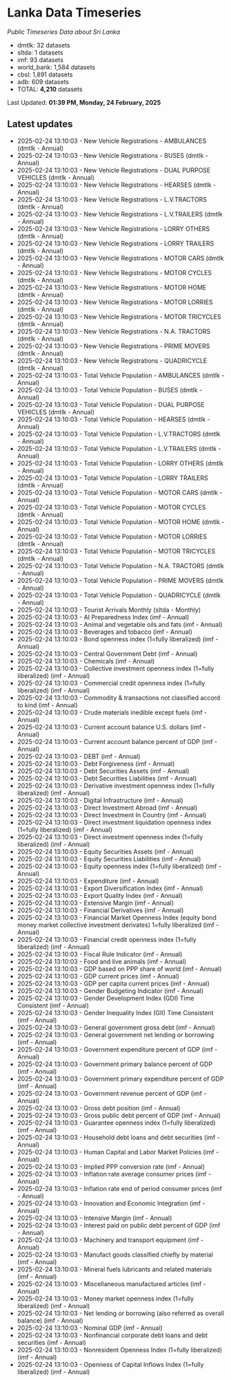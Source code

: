 # Lanka Data Timeseries
*Public Timeseries Data about Sri Lanka*

* dmtlk: 32 datasets
* sltda: 1 datasets
* imf: 93 datasets
* world_bank: 1,584 datasets
* cbsl: 1,891 datasets
* adb: 609 datasets
* TOTAL: **4,210** datasets

Last Updated: **01:39 PM, Monday, 24 February, 2025**

## Latest updates

* 2025-02-24 13:10:03 - New Vehicle Registrations - AMBULANCES (dmtlk - Annual)
* 2025-02-24 13:10:03 - New Vehicle Registrations - BUSES (dmtlk - Annual)
* 2025-02-24 13:10:03 - New Vehicle Registrations - DUAL PURPOSE VEHICLES (dmtlk - Annual)
* 2025-02-24 13:10:03 - New Vehicle Registrations - HEARSES (dmtlk - Annual)
* 2025-02-24 13:10:03 - New Vehicle Registrations - L.V.TRACTORS (dmtlk - Annual)
* 2025-02-24 13:10:03 - New Vehicle Registrations - L.V.TRAILERS (dmtlk - Annual)
* 2025-02-24 13:10:03 - New Vehicle Registrations - LORRY OTHERS (dmtlk - Annual)
* 2025-02-24 13:10:03 - New Vehicle Registrations - LORRY TRAILERS (dmtlk - Annual)
* 2025-02-24 13:10:03 - New Vehicle Registrations - MOTOR CARS (dmtlk - Annual)
* 2025-02-24 13:10:03 - New Vehicle Registrations - MOTOR CYCLES (dmtlk - Annual)
* 2025-02-24 13:10:03 - New Vehicle Registrations - MOTOR HOME (dmtlk - Annual)
* 2025-02-24 13:10:03 - New Vehicle Registrations - MOTOR LORRIES (dmtlk - Annual)
* 2025-02-24 13:10:03 - New Vehicle Registrations - MOTOR TRICYCLES (dmtlk - Annual)
* 2025-02-24 13:10:03 - New Vehicle Registrations - N.A. TRACTORS (dmtlk - Annual)
* 2025-02-24 13:10:03 - New Vehicle Registrations - PRIME MOVERS (dmtlk - Annual)
* 2025-02-24 13:10:03 - New Vehicle Registrations - QUADRICYCLE (dmtlk - Annual)
* 2025-02-24 13:10:03 - Total Vehicle Population - AMBULANCES (dmtlk - Annual)
* 2025-02-24 13:10:03 - Total Vehicle Population - BUSES (dmtlk - Annual)
* 2025-02-24 13:10:03 - Total Vehicle Population - DUAL PURPOSE VEHICLES (dmtlk - Annual)
* 2025-02-24 13:10:03 - Total Vehicle Population - HEARSES (dmtlk - Annual)
* 2025-02-24 13:10:03 - Total Vehicle Population - L.V.TRACTORS (dmtlk - Annual)
* 2025-02-24 13:10:03 - Total Vehicle Population - L.V.TRAILERS (dmtlk - Annual)
* 2025-02-24 13:10:03 - Total Vehicle Population - LORRY OTHERS (dmtlk - Annual)
* 2025-02-24 13:10:03 - Total Vehicle Population - LORRY TRAILERS (dmtlk - Annual)
* 2025-02-24 13:10:03 - Total Vehicle Population - MOTOR CARS (dmtlk - Annual)
* 2025-02-24 13:10:03 - Total Vehicle Population - MOTOR CYCLES (dmtlk - Annual)
* 2025-02-24 13:10:03 - Total Vehicle Population - MOTOR HOME (dmtlk - Annual)
* 2025-02-24 13:10:03 - Total Vehicle Population - MOTOR LORRIES (dmtlk - Annual)
* 2025-02-24 13:10:03 - Total Vehicle Population - MOTOR TRICYCLES (dmtlk - Annual)
* 2025-02-24 13:10:03 - Total Vehicle Population - N.A. TRACTORS (dmtlk - Annual)
* 2025-02-24 13:10:03 - Total Vehicle Population - PRIME MOVERS (dmtlk - Annual)
* 2025-02-24 13:10:03 - Total Vehicle Population - QUADRICYCLE (dmtlk - Annual)
* 2025-02-24 13:10:03 - Tourist Arrivals Monthly (sltda - Monthly)
* 2025-02-24 13:10:03 - AI Preparedness Index (imf - Annual)
* 2025-02-24 13:10:03 - Animal and vegetable oils and fats (imf - Annual)
* 2025-02-24 13:10:03 - Beverages and tobacco (imf - Annual)
* 2025-02-24 13:10:03 - Bond openness index (1=fully liberalized) (imf - Annual)
* 2025-02-24 13:10:03 - Central Government Debt (imf - Annual)
* 2025-02-24 13:10:03 - Chemicals (imf - Annual)
* 2025-02-24 13:10:03 - Collective investment openness index (1=fully liberalized) (imf - Annual)
* 2025-02-24 13:10:03 - Commercial credit openness index (1=fully liberalized) (imf - Annual)
* 2025-02-24 13:10:03 - Commodity & transactions not classified accord to kind (imf - Annual)
* 2025-02-24 13:10:03 - Crude materials inedible except fuels (imf - Annual)
* 2025-02-24 13:10:03 - Current account balance U.S. dollars (imf - Annual)
* 2025-02-24 13:10:03 - Current account balance percent of GDP (imf - Annual)
* 2025-02-24 13:10:03 - DEBT (imf - Annual)
* 2025-02-24 13:10:03 - Debt Forgiveness (imf - Annual)
* 2025-02-24 13:10:03 - Debt Securities Assets (imf - Annual)
* 2025-02-24 13:10:03 - Debt Securities Liabilities (imf - Annual)
* 2025-02-24 13:10:03 - Derivative investment openness index (1=fully liberalized) (imf - Annual)
* 2025-02-24 13:10:03 - Digital Infrastructure (imf - Annual)
* 2025-02-24 13:10:03 - Direct Investment Abroad (imf - Annual)
* 2025-02-24 13:10:03 - Direct Investment In Country (imf - Annual)
* 2025-02-24 13:10:03 - Direct investment liquidation openness index (1=fully liberalized) (imf - Annual)
* 2025-02-24 13:10:03 - Direct investment openness index (1=fully liberalized) (imf - Annual)
* 2025-02-24 13:10:03 - Equity Securities Assets (imf - Annual)
* 2025-02-24 13:10:03 - Equity Securities Liabilities (imf - Annual)
* 2025-02-24 13:10:03 - Equity openness index (1=fully liberalized) (imf - Annual)
* 2025-02-24 13:10:03 - Expenditure (imf - Annual)
* 2025-02-24 13:10:03 - Export Diversification Index (imf - Annual)
* 2025-02-24 13:10:03 - Export Quality Index (imf - Annual)
* 2025-02-24 13:10:03 - Extensive Margin (imf - Annual)
* 2025-02-24 13:10:03 - Financial Derivatives (imf - Annual)
* 2025-02-24 13:10:03 - Financial Market Openness Index (equity bond money market collective investment derivates) 1=fully liberalized (imf - Annual)
* 2025-02-24 13:10:03 - Financial credit openness index (1=fully liberalized) (imf - Annual)
* 2025-02-24 13:10:03 - Fiscal Rule Indicator (imf - Annual)
* 2025-02-24 13:10:03 - Food and live animals (imf - Annual)
* 2025-02-24 13:10:03 - GDP based on PPP share of world (imf - Annual)
* 2025-02-24 13:10:03 - GDP current prices (imf - Annual)
* 2025-02-24 13:10:03 - GDP per capita current prices (imf - Annual)
* 2025-02-24 13:10:03 - Gender Budgeting Indicator (imf - Annual)
* 2025-02-24 13:10:03 - Gender Development Index (GDI) Time Consistent (imf - Annual)
* 2025-02-24 13:10:03 - Gender Inequality Index (GII) Time Consistent (imf - Annual)
* 2025-02-24 13:10:03 - General government gross debt (imf - Annual)
* 2025-02-24 13:10:03 - General government net lending or borrowing (imf - Annual)
* 2025-02-24 13:10:03 - Government expenditure percent of GDP (imf - Annual)
* 2025-02-24 13:10:03 - Government primary balance percent of GDP (imf - Annual)
* 2025-02-24 13:10:03 - Government primary expenditure percent of GDP (imf - Annual)
* 2025-02-24 13:10:03 - Government revenue percent of GDP (imf - Annual)
* 2025-02-24 13:10:03 - Gross debt position (imf - Annual)
* 2025-02-24 13:10:03 - Gross public debt percent of GDP (imf - Annual)
* 2025-02-24 13:10:03 - Guarantee openness index (1=fully liberalized) (imf - Annual)
* 2025-02-24 13:10:03 - Household debt loans and debt securities (imf - Annual)
* 2025-02-24 13:10:03 - Human Capital and Labor Market Policies (imf - Annual)
* 2025-02-24 13:10:03 - Implied PPP conversion rate (imf - Annual)
* 2025-02-24 13:10:03 - Inflation rate average consumer prices (imf - Annual)
* 2025-02-24 13:10:03 - Inflation rate end of period consumer prices (imf - Annual)
* 2025-02-24 13:10:03 - Innovation and Economic Integration (imf - Annual)
* 2025-02-24 13:10:03 - Intensive Margin (imf - Annual)
* 2025-02-24 13:10:03 - Interest paid on public debt percent of GDP (imf - Annual)
* 2025-02-24 13:10:03 - Machinery and transport equipment (imf - Annual)
* 2025-02-24 13:10:03 - Manufact goods classified chiefly by material (imf - Annual)
* 2025-02-24 13:10:03 - Mineral fuels lubricants and related materials (imf - Annual)
* 2025-02-24 13:10:03 - Miscellaneous manufactured articles (imf - Annual)
* 2025-02-24 13:10:03 - Money market openness index (1=fully liberalized) (imf - Annual)
* 2025-02-24 13:10:03 - Net lending or borrowing (also referred as overall balance) (imf - Annual)
* 2025-02-24 13:10:03 - Nominal GDP (imf - Annual)
* 2025-02-24 13:10:03 - Nonfinancial corporate debt loans and debt securities (imf - Annual)
* 2025-02-24 13:10:03 - Nonresident Openness Index (1=fully liberalized) (imf - Annual)
* 2025-02-24 13:10:03 - Openness of Capital Inflows Index (1=fully liberalized) (imf - Annual)